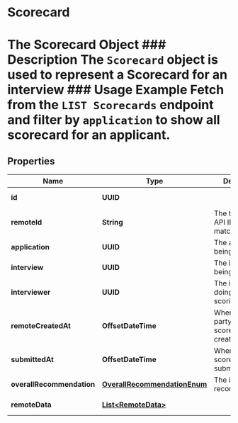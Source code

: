 

# Scorecard

# The Scorecard Object ### Description The `Scorecard` object is used to represent a Scorecard for an interview  ### Usage Example Fetch from the `LIST Scorecards` endpoint and filter by `application` to show all scorecard for an applicant.

## Properties

Name | Type | Description | Notes
------------ | ------------- | ------------- | -------------
**id** | **UUID** |  |  [optional] [readonly]
**remoteId** | **String** | The third-party API ID of the matching object. |  [optional]
**application** | **UUID** | The application being scored. |  [optional]
**interview** | **UUID** | The interview being scored. |  [optional]
**interviewer** | **UUID** | The interviewer doing the scoring. |  [optional]
**remoteCreatedAt** | **OffsetDateTime** | When the third party&#39;s scorecard was created. |  [optional]
**submittedAt** | **OffsetDateTime** | When the scorecard was submitted. |  [optional]
**overallRecommendation** | [**OverallRecommendationEnum**](OverallRecommendationEnum.md) | The inteviewer&#39;s recommendation. |  [optional]
**remoteData** | [**List&lt;RemoteData&gt;**](RemoteData.md) |  |  [optional] [readonly]



